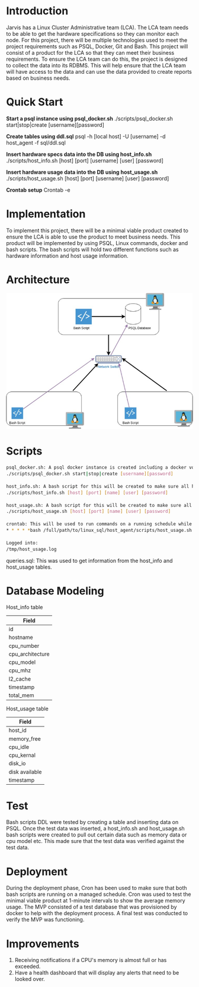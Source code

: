 # Introduction
Jarvis has a Linux Cluster Administrative team (LCA). The LCA team needs to be able to get the hardware specifications so they can monitor each node. For this project, there will be multiple technologies used to meet the project requirements such as PSQL, Docker, Git and Bash. This project will consist of a product for the LCA so that they can meet their business requirements. To ensure the LCA team can do this, the project is designed to collect the data into its RDBMS. This will help ensure that the LCA team will have access to the data and can use the data provided to create reports based on business needs.

# Quick Start
**Start a psql instance using psql_docker.sh**
./scripts/psql_docker.sh start|stop|create [username][password]

**Create tables using ddl.sql**
psql -h [local host] -U [username] -d host_agent -f sql/ddl.sql

**Insert hardware specs data into the DB using host_info.sh**
./scripts/host_info.sh [host] [port] [username] [user] [password]

**Insert hardware usage data into the DB using host_usage.sh**
./scripts/host_usage.sh [host] [port] [username] [user] [password]

**Crontab setup**
Crontab -e

# Implementation
To implement this project, there will be a minimal viable product created to ensure the LCA is able to use the product to meet business needs. This product will be implemented by using PSQL, Linux commands, docker and bash scripts. The bash scripts will hold two different functions such as hardware information and host usage information.

# Architecture
![Architecture Image](../assets/Architecture.jpg)

# Scripts

```bash
psql_docker.sh: A psql docker instance is created including a docker volume to store the database even if the container is removed.**
./scripts/psql_docker.sh start|stop|create [username][password]

host_info.sh: A bash script for this will be created to make sure all hardware information for the host is collected and pushed into the database. 
./scripts/host_info.sh [host] [port] [name] [user] [password]

host_usage.sh: A bash script for this will be created to make sure all host usage information is collected and pushed into the database. It will be running on a schedule of collecting data every minute.
./scripts/host_usage.sh [host] [port] [name] [user] [password]

crontab: This will be used to run commands on a running schedule while managing it. For this project, it will run the host_usage every minute. 
* * * * *bash /full/path/to/linux_sql/host_agent/scripts/host_usage.sh [host] [port] host_agent [username] [password]

Logged into:
/tmp/host_usage.log
```
queries.sql: This was used to get information from the host_info and host_usage tables.

# Database Modeling
Host_info table

| Field            |
|------------------|
| id               |
| hostname         |
| cpu_number       |
| cpu_architecture |
| cpu_model        |
| cpu_mhz          |
| l2_cache         |
| timestamp        |
| total_mem        |


Host_usage table

| Field          |
|----------------|
| host_id        |
| memory_free    |
| cpu_idle       |
| cpu_kernal     |
| disk_io        |
| disk available |
| timestamp      |

# Test
Bash scripts DDL were tested by creating a table and inserting data on PSQL. Once the test data was inserted, a host_info.sh and host_usage.sh bash scripts were created to pull out certain data such as memory data or cpu model etc. This made sure that the test data was verified against the test data. 

# Deployment
During the deployment phase, Cron has been used to make sure that both bash scripts are running on a managed schedule. Cron was used to test the minimal viable product at 1-minute intervals to show the average memory usage. The MVP consisted of a test database that was provisioned by docker to help with the deployment process. A final test was conducted to verify the MVP was functioning.

# Improvements
1. Receiving notifications if a CPU's memory is almost full or has exceeded.
2. Have a health dashboard that will display any alerts that need to be looked over.
